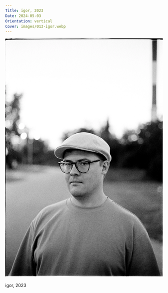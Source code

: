 ```yaml
---
Title: igor, 2023
Date: 2024-05-03
Orientation: vertical
Cover: images/013-igor.webp
---
```


![igor, 2023](images/013-igor@2x.webp)

igor, 2023
